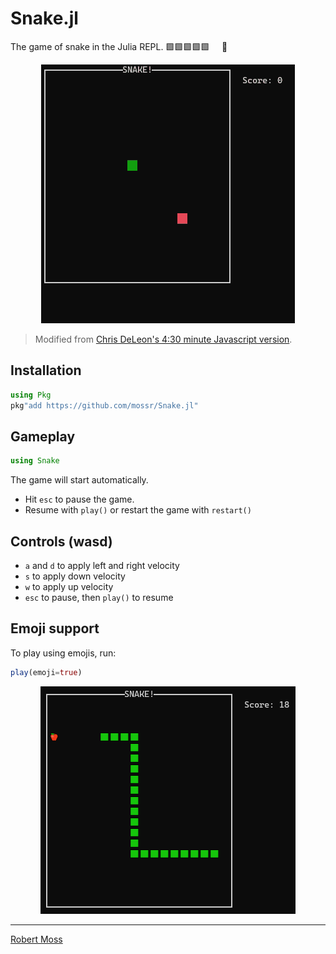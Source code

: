 # Snake.jl 

The game of snake in the Julia REPL. 🟩🟩🟩🟩🟩&nbsp;&nbsp;&nbsp;&nbsp;&nbsp;🍎

<p align="center">
  <img src="./img/snake.gif">
</p>


> Modified from [Chris DeLeon's 4:30 minute Javascript version](https://youtu.be/xGmXxpIj6vs).

## Installation
```julia
using Pkg
pkg"add https://github.com/mossr/Snake.jl"
```

## Gameplay
```julia
using Snake
```
The game will start automatically.
- Hit `esc` to pause the game.
- Resume with `play()` or restart the game with `restart()`



## Controls (wasd)
* `a` and `d` to apply left and right velocity
* `s` to apply down velocity
* `w` to apply up velocity
* `esc` to pause, then `play()` to resume

## Emoji support

To play using emojis, run:

```julia
play(emoji=true)
```
<p align="center">
  <img src="./img/snake-emoji.png">
</p>

---
[Robert Moss](http://web.stanford.edu/~mossr)
